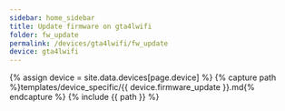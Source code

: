 ```yaml
---
sidebar: home_sidebar
title: Update firmware on gta4lwifi
folder: fw_update
permalink: /devices/gta4lwifi/fw_update
device: gta4lwifi
---
```

{% assign device = site.data.devices[page.device] %}
{% capture path %}templates/device_specific/{{ device.firmware_update }}.md{% endcapture %}
{% include {{ path }} %}
